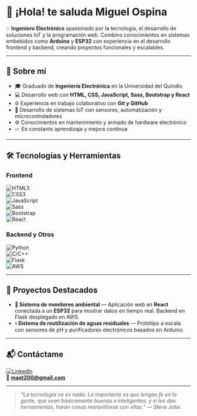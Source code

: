 # 👋 ¡Hola! te saluda Miguel Ospina  

💡 **Ingeniero Electrónico** apasionado por la tecnología, el desarrollo de soluciones IoT y la programación web. Combino conocimientos en sistemas embebidos como **Arduino** y **ESP32** con experiencia en el desarrollo frontend y backend, creando proyectos funcionales y escalables.  

---

## 🚀 Sobre mí  
- 🎓 Graduado de **Ingeniería Electrónica** en la Universidad del Quindío  
- 💻 Desarrollo web con **HTML, CSS, JavaScript, Sass, Bootstrap y React**  
- 🌐 Experiencia en trabajo colaborativo con **Git y GitHub**  
- 📡 Desarrollo de sistemas IoT con sensores, automatización y microcontroladores  
- ⚙️ Conocimientos en mantenimiento y armado de hardware electrónico  
- 📈 En constante aprendizaje y mejora continua  

---

## 🛠️ Tecnologías y Herramientas  
### **Frontend**
![HTML5](https://img.shields.io/badge/HTML5-E34F26?style=for-the-badge&logo=html5&logoColor=white)  
![CSS3](https://img.shields.io/badge/CSS3-1572B6?style=for-the-badge&logo=css3&logoColor=white)  
![JavaScript](https://img.shields.io/badge/JavaScript-F7DF1E?style=for-the-badge&logo=javascript&logoColor=black)  
![Sass](https://img.shields.io/badge/Sass-CC6699?style=for-the-badge&logo=sass&logoColor=white)  
![Bootstrap](https://img.shields.io/badge/Bootstrap-7952B3?style=for-the-badge&logo=bootstrap&logoColor=white)  
![React](https://img.shields.io/badge/React-61DAFB?style=for-the-badge&logo=react&logoColor=black)  

### **Backend y Otros**
![Python](https://img.shields.io/badge/Python-3776AB?style=for-the-badge&logo=python&logoColor=white)  
![C/C++](https://img.shields.io/badge/C%2FC++-00599C?style=for-the-badge&logo=cplusplus&logoColor=white)  
![Flask](https://img.shields.io/badge/Flask-000000?style=for-the-badge&logo=flask&logoColor=white)  
![AWS](https://img.shields.io/badge/AWS-FF9900?style=for-the-badge&logo=amazonaws&logoColor=white)  

---

## 📌 Proyectos Destacados
- **🌱 Sistema de monitoreo ambiental** — Aplicación web en **React** conectada a un **ESP32** para mostrar datos en tiempo real. Backend en Flask desplegado en AWS.  
- **💧 Sistema de reutilización de aguas residuales** — Prototipo a escala con sensores de pH y purificadores electrónicos basados en Arduino.  

---

## 📬 Contáctame  
[![LinkedIn](https://img.shields.io/badge/LinkedIn-0077B5?style=for-the-badge&logo=linkedin&logoColor=white)](www.linkedin.com/in/miguel-angel-ospina-torres)  
📧 **maot200@gmail.com**   

---

> _“La tecnología no es nada. Lo importante es que tengas fe en la gente, que sean básicamente buenas e inteligentes, y si les das herramientas, harán cosas maravillosas con ellas.”_ — Steve Jobs

